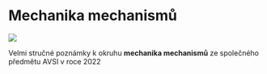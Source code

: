 # Mechanika mechanismů

[![](https://img.shields.io/badge/docs-latest-blue.svg)](https://lieskjur.github.io/MechatronickeSystemy/dev)

Velmi stručné poznámky k okruhu **mechanika mechanismů** ze společného předmětu AVSI v roce 2022
